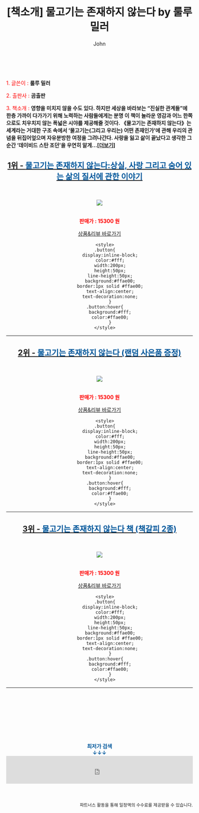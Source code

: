 ﻿---
layout: post
title:  "[책소개] 물고기는 존재하지 않는다 by 룰루 밀러"
author: John
categories: [ 도서 ]
tags: [ 물고기는 존재하지 않는다, 물고기는 존재하지 않는다 줄거리, 물고기는 존재하지 않는다 리뷰, 물고기는 존재하지 않는다 서평, 물고기는 존재하지 않는다 어류, 물고기는 존재하지 않는다 pdf, 물고기는 존재하지 않는다 독후감, 물고기는 존재하지 않는다 토론, 물고기는 존재하지 않는다 나무위키, 물고기는 존재하지 않는다 반전 ]
image: https://search1.kakaocdn.net/thumb/R120x174.q85/?fname=http%3A%2F%2Ft1.daumcdn.net%2Flbook%2Fimage%2F5912160%3Ftimestamp%3D20230217231356 
description: "[책소개] 물고기는 존재하지 않는다 by 룰루 밀러"
toc: true
toc_sticky: true
---

<br>
<p>
<font color='#ff0000'>1. 글쓴이 : </font><b>룰루 밀러</b>
<p>
<font color='#ff0000'>2. 출판사 : </font><b>곰출판</b>
<p>
<font color='#ff0000'>3. 책소개 : </font><b>영향을 미치지 않을 수도 있다. 하지만 세상을 바라보는 “진실한 관계들”에 한층 가까이 다가가기 위해 노력하는 사람들에게는 분명 이 책이 놀라운 영감과 어느 한쪽으로도 치우치지 않는 폭넓은 시야를 제공해줄 것이다.  《물고기는 존재하지 않는다》는 세계라는 거대한 구조 속에서 ‘물고기는(그리고 우리는) 어떤 존재인가’에 관해 우리의 관념을 뒤집어엎으며 자유분방한 여정을 그려나간다. 사랑을 잃고 삶이 끝났다고 생각한 그 순간 ‘데이비드 스탄 조던’을 우연히 알게...<a href="https://link.coupang.com/re/AFFSDP?lptag=AF7307611&pageKey=6235059806&itemId=12552372607&vendorItemId=79820700887&traceid=V0-153-edef15a459708509&requestid=20230315071019984110878&token=31850B%7CGM" target="_blank">[더보기]</a></b>
<p>
    
<center><h2><a href="https://link.coupang.com/re/AFFSDP?lptag=AF7307611&pageKey=6235059806&itemId=12552372607&vendorItemId=79820700887&traceid=V0-153-edef15a459708509&requestid=20230315071019984110878&token=31850B%7CGM" target="_blank"><b>1위 - <font color='#01579B'>물고기는 존재하지 않는다:상실, 사랑 그리고 숨어 있는 삶의 질서에 관한 이야기</font></b></a></h2><br>

<a href="https://link.coupang.com/re/AFFSDP?lptag=AF7307611&pageKey=6235059806&itemId=12552372607&vendorItemId=79820700887&traceid=V0-153-edef15a459708509&requestid=20230315071019984110878&token=31850B%7CGM" target="_blank"><img src="https://static.coupangcdn.com/image/retail-product-api/A00077021/75928933/85149629/main/9791189327156_L.jpg"></a><br><br>

<b><font color='#ff0000'>판매가 : 15300 원</font></b><br>

<a href="https://link.coupang.com/re/AFFSDP?lptag=AF7307611&pageKey=6235059806&itemId=12552372607&vendorItemId=79820700887&traceid=V0-153-edef15a459708509&requestid=20230315071019984110878&token=31850B%7CGM" target="_blank" class="button">상품&리뷰 바로가기</a><p>

        <style>
        .button{
            display:inline-block;
            color:#fff;
            width:200px;
            height:50px;
            line-height:50px;
            background:#ffae00;
            border:1px solid #ffae00;
            text-align:center;
            text-decoration:none;
            }
        .button:hover{
            background:#fff;
            color:#ffae00;
            }
        </style>

<hr>

<center><h2><a href="https://link.coupang.com/re/AFFSDP?lptag=AF7307611&pageKey=6382638131&itemId=13568047658&vendorItemId=80821507077&traceid=V0-153-9dc33e3b7b445c44&requestid=20230315071019984110878&token=31850B%7CGM" target="_blank"><b>2위 - <font color='#01579B'>물고기는 존재하지 않는다 (랜덤 사은품 증정)</font></b></a></h2><br>

<a href="https://link.coupang.com/re/AFFSDP?lptag=AF7307611&pageKey=6382638131&itemId=13568047658&vendorItemId=80821507077&traceid=V0-153-9dc33e3b7b445c44&requestid=20230315071019984110878&token=31850B%7CGM" target="_blank"><img src="https://static.coupangcdn.com/image/vendor_inventory/575a/fbadd0b023912ac272f1d948aa03c0b589d5261b629912d3a22170409098.jpg"></a><br><br>

<b><font color='#ff0000'>판매가 : 15300 원</font></b><br>

<a href="https://link.coupang.com/re/AFFSDP?lptag=AF7307611&pageKey=6382638131&itemId=13568047658&vendorItemId=80821507077&traceid=V0-153-9dc33e3b7b445c44&requestid=20230315071019984110878&token=31850B%7CGM" target="_blank" class="button">상품&리뷰 바로가기</a><p>

        <style>
        .button{
            display:inline-block;
            color:#fff;
            width:200px;
            height:50px;
            line-height:50px;
            background:#ffae00;
            border:1px solid #ffae00;
            text-align:center;
            text-decoration:none;
            }
        .button:hover{
            background:#fff;
            color:#ffae00;
            }
        </style>

<hr>

<center><h2><a href="https://link.coupang.com/re/AFFSDP?lptag=AF7307611&pageKey=6496270482&itemId=14282396851&vendorItemId=81527375311&traceid=V0-153-ee0dfeb0381123f4&requestid=20230315071019984110878&token=31850B%7CGM" target="_blank"><b>3위 - <font color='#01579B'>물고기는 존재하지 않는다 책 (책갈피 2종)</font></b></a></h2><br>

<a href="https://link.coupang.com/re/AFFSDP?lptag=AF7307611&pageKey=6496270482&itemId=14282396851&vendorItemId=81527375311&traceid=V0-153-ee0dfeb0381123f4&requestid=20230315071019984110878&token=31850B%7CGM" target="_blank"><img src="https://static.coupangcdn.com/image/vendor_inventory/d7e5/11b0f6e66c18420ad5f9d9a3fd9325ed27b8c5f7880f570d67488460c281.jpg"></a><br><br>

<b><font color='#ff0000'>판매가 : 15300 원</font></b><br>

<a href="https://link.coupang.com/re/AFFSDP?lptag=AF7307611&pageKey=6496270482&itemId=14282396851&vendorItemId=81527375311&traceid=V0-153-ee0dfeb0381123f4&requestid=20230315071019984110878&token=31850B%7CGM" target="_blank" class="button">상품&리뷰 바로가기</a><p>

        <style>
        .button{
            display:inline-block;
            color:#fff;
            width:200px;
            height:50px;
            line-height:50px;
            background:#ffae00;
            border:1px solid #ffae00;
            text-align:center;
            text-decoration:none;
            }
        .button:hover{
            background:#fff;
            color:#ffae00;
            }
        </style>

<hr>

<br><br><br><br><br><br><br>
<center><b><font color='#01579B' size='medium'>최저가 검색<br>
↓↓↓</font></b></center>
<center><iframe src="https://coupa.ng/b1Tbjx" width="100%" height="75" frameborder="0" scrolling="no" referrerpolicy="unsafe-url"></iframe></center>
<br><br>
<p>
<small>
    <div align="right">파트너스 활동을 통해 일정액의 수수료를 제공받을 수 있습니다.</div>
</small>
</p>
